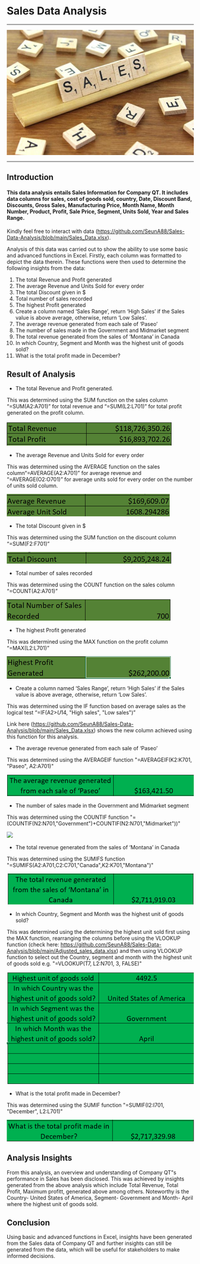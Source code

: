 # Sales Data Analysis
---
![](sales1.jpg)

---
## Introduction
#### This data analysis entails Sales Information for **Company QT**. It includes data columns for sales, cost of goods sold, country, Date, Discount Band, Discounts, Gross Sales, Manufacturing Price, Month Name, Month Number, Product, Profit, Sale Price, Segment, Units Sold, Year and Sales Range. 
Kindly feel free to interact with data (https://github.com/SeunA88/Sales-Data-Analysis/blob/main/Sales_Data.xlsx).

Analysis of this data was carried out to show the ability to use some basic and advanced functions in Excel. Firstly, each column was formatted to depict the data therein. These functions were then used to determine the following insights from the data:
1.	The total Revenue and Profit generated
2.	The average Revenue and Units Sold for every order
3.	The total Discount given in $
4.	Total number of sales recorded
5.	The highest Profit generated
6.	Create a column named ‘Sales Range’, return ‘High Sales’ if the Sales value is above average, otherwise, return ‘Low Sales’.
7.	The average revenue generated from each sale of ‘Paseo’
8.	The number of sales made in the Government and Midmarket segment
9.	The total revenue generated from the sales of ‘Montana’ in Canada
10.	In which Country, Segment and Month was the highest unit of goods sold?
11.	What is the total profit made in December?

## Result of Analysis
-	The total Revenue and Profit generated.

This was determined using the SUM function on the sales column “=SUM(A2:A701)” for total revenue and “=SUM(L2:L701)” for total profit generated on the profit column.

![](Total_Revenue.png)

-	The average Revenue and Units Sold for every order

This was determined using the AVERAGE function on the sales column“=AVERAGE(A2:A701)” for average revenue and “=AVERAGE(O2:O701)” for average units sold for every order on the number of units sold column.

![](Averagerevenue.png)

-	The total Discount given in $

This was determined using the SUM function on the discount column “=SUM(F2:F701)”

![](Total_Discount.png)

-	Total number of sales recorded

This was determined using the COUNT function on the sales column “=COUNT(A2:A701)”

![](Count_of_sales_recorded.png)

-	The highest Profit generated

This was determined using the MAX function on the profit column “=MAX(L2:L701)”

![](Highest_profit_generated.png)

-	Create a column named ‘Sales Range’, return ‘High Sales’ if the Sales value is above average, otherwise, return ‘Low Sales’.

This was determined using the IF function based on average sales as the logical test “=IF(A2>$U$14, "High sales", "Low sales")”

Link here (https://github.com/SeunA88/Sales-Data-Analysis/blob/main/Sales_Data.xlsx) shows the new column achieved using this function for this analysis.

- The average revenue generated from each sale of ‘Paseo’

This was determined using the AVERAGEIF function "=AVERAGEIF(K2:K701, "Paseo", A2:A701)"

![](Paseo.png)

- The number of sales made in the Government and Midmarket segment

This was determined using the COUNTIF function "=(COUNTIF(N2:N701,"Government")+COUNTIF(N2:N701,"Midmarket"))"

![](Number_of_sales.png)

- The total revenue generated from the sales of ‘Montana’ in Canada

This was determined using the SUMIFS function "=SUMIFS(A2:A701,C2:C701,"Canada",K2:K701,"Montana")"

![](Montana.png)

- In which Country, Segment and Month was the highest unit of goods sold?

This was determined using the determining the highest unit sold first using the MAX function, rearranging the columns before using the VLOOKUP function (check here: https://github.com/SeunA88/Sales-Data-Analysis/blob/main/Adjusted_sales_data.xlsx) and then using VLOOKUP function to select out the Country, segment and month with the highest unit of goods sold e.g. "=VLOOKUP(T7, L2:N701, 3, FALSE)"

![](Highest_unit_sold.png)

- 	What is the total profit made in December?

This was determined using the SUMIF function "=SUMIF(I2:I701, "December", L2:L701)"

![](December.png)


## Analysis Insights
From this analysis, an overview and understanding of Company QT"s performance in Sales has been disclosed. This was achieved by insights generated from the above analysis which include Total Revenue, Total Profit, Maximum profitt, generated above among others. Noteworthy is the Country- United States of America, Segment- Government and Month- April where the highest unit of goods sold. 

## Conclusion
Using basic and advanced functions in Excel, insights have been generated from the Sales data of Company QT and further insights can still be generated from the data, which will be useful for stakeholders to make informed decisions. 


